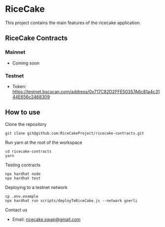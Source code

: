 # RiceCake

This project contains the main features of the ricecake application.

## RiceCake Contracts

### Mainnet

- Coming soon

### Testnet

- Token: https://testnet.bscscan.com/address/0x717C82D2FFE50357A6c81a4c3144E656c2468309

## How to use

Clone the repository

```shell
git clone git@github.com:RiceCakeProject/ricecake-contracts.git
```

Run yarn at the root of the workspace

```shell
cd ricecake-contracts
yarn
```

Testing contracts

```shell
npx hardhat node
npx hardhat test
```

Deploying to a testnet network

```shell
cp .env.example
npx hardhat run scripts/deployToRiceCake.js --network goerli
```

Contact us

- Email: ricecake.swap@gmail.com
